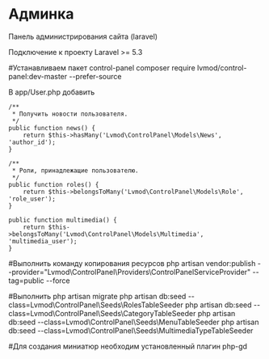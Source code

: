 # Админка
Панель администрирования сайта (laravel)

Подключение к проекту Laravel >= 5.3

#Устанавливаем пакет control-panel
composer require lvmod/control-panel:dev-master --prefer-source

В app/User.php добавить

    /**
     * Получить новости пользователя.
     */
    public function news() {
        return $this->hasMany('Lvmod\ControlPanel\Models\News', 'author_id');
    }

    /**
     * Роли, принадлежащие пользователю.
     */
    public function roles() {
        return $this->belongsToMany('Lvmod\ControlPanel\Models\Role', 'role_user');
    }

    public function multimedia() {
        return $this->belongsToMany('Lvmod\ControlPanel\Models\Multimedia', 'multimedia_user');
    }

#Выполнить команду копирования ресурсов
php artisan vendor:publish --provider="Lvmod\ControlPanel\Providers\ControlPanelServiceProvider" --tag=public --force

#Выполнить
php artisan migrate
php artisan db:seed --class=Lvmod\\ControlPanel\\Seeds\\RolesTableSeeder
php artisan db:seed --class=Lvmod\\ControlPanel\\Seeds\\CategoryTableSeeder
php artisan db:seed --class=Lvmod\\ControlPanel\\Seeds\\MenuTableSeeder
php artisan db:seed --class=Lvmod\\ControlPanel\\Seeds\\MultimediaTypeTableSeeder

#Для создания миниатюр необходим установленный плагин php<version>-gd